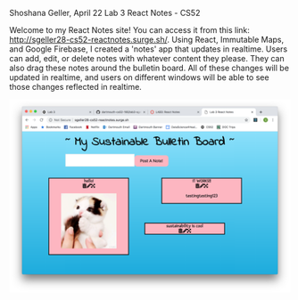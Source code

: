 Shoshana Geller, April 22
Lab 3 React Notes - CS52

Welcome to my React Notes site! You can access it from this link: 
http://sgeller28-cs52-reactnotes.surge.sh/.
Using React, Immutable Maps, and Google Firebase, I created a 'notes' app that updates in realtime. Users can add, edit, or delete notes with whatever content they please. They can also drag these notes around the bulletin board. All of these changes will be updated in realtime, and users on different windows will be able to see those changes reflected in realtime.

![alt text](screenshots/screenshot.png "This is what my note board looks like deployed on surge.")